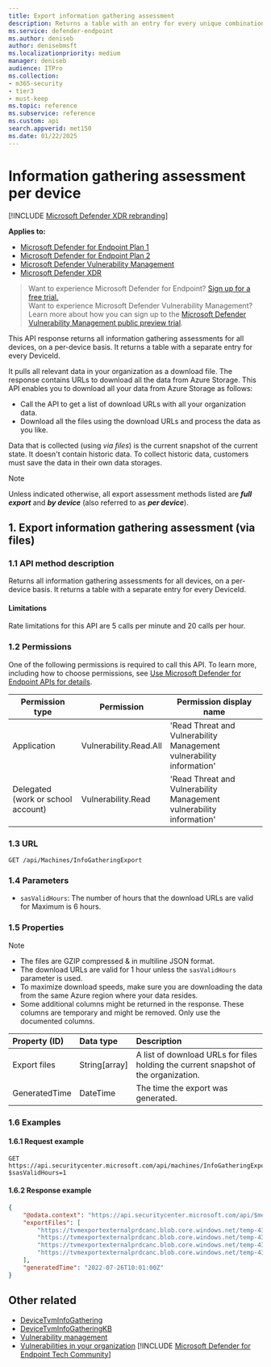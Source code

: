 ```yaml
---
title: Export information gathering assessment
description: Returns a table with an entry for every unique combination of DeviceId, DeviceName, Additional fields.
ms.service: defender-endpoint
ms.author: deniseb
author: denisebmsft
ms.localizationpriority: medium
manager: deniseb
audience: ITPro
ms.collection: 
- m365-security
- tier3
- must-keep
ms.topic: reference
ms.subservice: reference
ms.custom: api
search.appverid: met150
ms.date: 01/22/2025
---
```


# Information gathering assessment per device

[!INCLUDE [Microsoft Defender XDR rebranding](../../includes/microsoft-defender.md)]

**Applies to:**

- [Microsoft Defender for Endpoint Plan 1](../microsoft-defender-endpoint.md)
- [Microsoft Defender for Endpoint Plan 2](../microsoft-defender-endpoint.md)
- [Microsoft Defender Vulnerability Management](/defender-vulnerability-management)
- [Microsoft Defender XDR](/defender-xdr)

> Want to experience Microsoft Defender for Endpoint? [Sign up for a free trial.](https://signup.microsoft.com/create-account/signup?products=7f379fee-c4f9-4278-b0a1-e4c8c2fcdf7e&ru=https://aka.ms/MDEp2OpenTrial?ocid=docs-wdatp-exposedapis-abovefoldlink) <br/>
> Want to experience Microsoft Defender Vulnerability Management? Learn more about how you can sign up to the [Microsoft Defender Vulnerability Management public preview trial](/defender-vulnerability-management/get-defender-vulnerability-management).

This API response returns all information gathering assessments for all devices, on a per-device basis. It returns a table with a separate entry for every DeviceId.

It pulls all relevant data in your organization as a download file. The response contains URLs to download all the data from Azure Storage. This API enables you to download all your data from Azure Storage as follows:

- Call the API to get a list of download URLs with all your organization data.
- Download all the files using the download URLs and process the data as you like.

Data that is collected (using _via files_) is the current snapshot of the current state. It doesn't contain historic data. To collect historic data, customers must save the data in their own data storages.

> [!NOTE]
> Unless indicated otherwise, all export assessment methods listed are **_full export_** and **_by device_** (also referred to as **_per device_**).

## 1. Export information gathering assessment (via files)

### 1.1 API method description

Returns all information gathering assessments for all devices, on a per-device basis. It returns a table with a separate entry for every DeviceId.

#### Limitations

Rate limitations for this API are 5 calls per minute and 20 calls per hour.

### 1.2 Permissions

One of the following permissions is required to call this API. To learn more, including how to choose permissions, see [Use Microsoft Defender for Endpoint APIs for details](apis-intro.md).

Permission type|Permission|Permission display name
---|---|---
Application|Vulnerability.Read.All|\'Read Threat and Vulnerability Management vulnerability information\'
Delegated (work or school account)|Vulnerability.Read|\'Read Threat and Vulnerability Management vulnerability information\'

### 1.3 URL

```http
GET /api/Machines/InfoGatheringExport
```

### 1.4 Parameters

- `sasValidHours`: The number of hours that the download URLs are valid for Maximum is 6 hours.

### 1.5 Properties

> [!NOTE]
> 
> - The files are GZIP compressed & in multiline JSON format.
> - The download URLs are valid for 1 hour unless the `sasValidHours` parameter is used.
> - To maximize download speeds, make sure you are downloading the data from the same Azure region where your data resides.
> - Some additional columns might be returned in the response. These columns are temporary and might be removed. Only use the documented columns.

Property (ID)|Data type|Description
:---|:---|:---
|Export files|String[array]|A list of download URLs for files holding the current snapshot of the organization.
|GeneratedTime|DateTime|The time the export was generated.

### 1.6 Examples

#### 1.6.1 Request example

```http
GET https://api.securitycenter.microsoft.com/api/machines/InfoGatheringExport?$sasValidHours=1
```

#### 1.6.2 Response example

```json
{
    "@odata.context": "https://api.securitycenter.microsoft.com/api/$metadata#microsoft.windowsDefenderATP.api.ExportFilesResponse",
    "exportFiles": [
        "https://tvmexportexternalprdcanc.blob.core.windows.net/temp-43b2fdb7-c985-4f14-bed5-ae66959a95a5/2022-07-26/1001/InfoGatheringExport/json/OrgId=47d41a0c-188d-46d3-bbea-a93dbc0bfcaa/_RbacGroupId=0/part-00001-42240b35-4a40-45f7-9b46-96a5ce6d23b8.c000.json.gz?sv=2020-08-04&st=2022-07-26T13%3A36%3A30Z&se=2022-07-26T16%3A36%3A30Z&sr=b&sp=r&sig=9GVFFNbgkLc69u32nO944SosmcTUj0usPJqkJwx5iow%3D",
        "https://tvmexportexternalprdcanc.blob.core.windows.net/temp-43b2fdb7-c985-4f14-bed5-ae66959a95a5/2022-07-26/1001/InfoGatheringExport/json/OrgId=47d41a0c-188d-46d3-bbea-a93dbc0bfcaa/_RbacGroupId=1/part-00002-42240b35-4a40-45f7-9b46-96a5ce6d23b8.c000.json.gz?sv=2020-08-04&st=2022-07-26T13%3A36%3A30Z&se=2022-07-26T16%3A36%3A30Z&sr=b&sp=r&sig=BJ3SfwcyI7JnoTVhHAgiyvqWviA%2BUKdF80KeVIUc%2FIU%3D",
        "https://tvmexportexternalprdcanc.blob.core.windows.net/temp-43b2fdb7-c985-4f14-bed5-ae66959a95a5/2022-07-26/1001/InfoGatheringExport/json/OrgId=47d41a0c-188d-46d3-bbea-a93dbc0bfcaa/_RbacGroupId=1001/part-00005-42240b35-4a40-45f7-9b46-96a5ce6d23b8.c000.json.gz?sv=2020-08-04&st=2022-07-26T13%3A36%3A30Z&se=2022-07-26T16%3A36%3A30Z&sr=b&sp=r&sig=6ZsI%2FysPufyNgx234GX8A5xVuz%2FtCtq%2FQ42R2P%2F3XO4%3D",
        "https://tvmexportexternalprdcanc.blob.core.windows.net/temp-43b2fdb7-c985-4f14-bed5-ae66959a95a5/2022-07-26/1001/InfoGatheringExport/json/OrgId=47d41a0c-188d-46d3-bbea-a93dbc0bfcaa/_RbacGroupId=12275/part-00010-42240b35-4a40-45f7-9b46-96a5ce6d23b8.c000.json.gz?sv=2020-08-04&st=2022-07-26T13%3A36%3A30Z&se=2022-07-26T16%3A36%3A30Z&sr=b&sp=r&sig=iqJUkdUsR%2FvGL6hSA2Vqnv02%2BkRJtDhUReJHYd5TOdM%3D"
    ],
    "generatedTime": "2022-07-26T10:01:00Z"
}
```

## Other related

- [DeviceTvmInfoGathering](/defender-xdr/advanced-hunting-devicetvminfogathering-table)
- [DeviceTvmInfoGatheringKB](/defender-xdr/advanced-hunting-devicetvminfogatheringkb-table)
- [Vulnerability management](/defender-vulnerability-management/defender-vulnerability-management)
- [Vulnerabilities in your organization](/defender-vulnerability-management/tvm-weaknesses)
[!INCLUDE [Microsoft Defender for Endpoint Tech Community](../../includes/defender-mde-techcommunity.md)]
